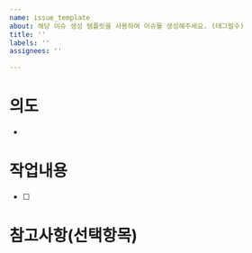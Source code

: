 ```yaml
---
name: issue_template
about: 해당 이슈 생성 템플릿을 사용하여 이슈를 생성해주세요. (태그필수)
title: ''
labels: ''
assignees: ''

---
```


# 의도
- 

# 작업내용
- [ ]

# 참고사항(선택항목)

